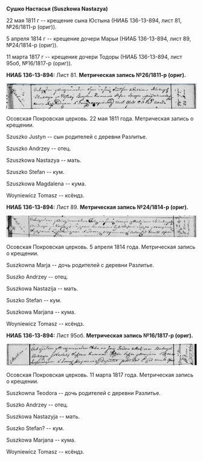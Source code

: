 **Сушко Настасья (Suszkowa Nastazya)**

22 мая 1811 г -- крещение сына Юстына (НИАБ 136-13-894, лист 81,
№26/1811-р (ориг)).

5 апреля 1814 г -- крещение дочери Марьи (НИАБ 136-13-894, лист 89,
№24/1814-р (ориг)).

11 марта 1817 г -- крещение дочери Тодоры (НИАБ 136-13-894, лист 95об,
№16/1817-р (ориг)).

**НИАБ 136-13-894:** Лист 81. **Метрическая запись №26/1811-р (ориг).**

![](./media/d5e13b5294cbfacfa52b4f07b948b7b5fd34946a.png)

Осовская Покровская церковь. 22 мая 1811 года. Метрическая запись о
крещении.

Szuszko Justyn -- сын родителей с деревни Разлитье.

Szuszko Andrzey -- отец.

Szuszkowa Nastazya -- мать.

Szuszko Stefan -- кум.

Szuszkowa Magdalena -- кума.

Woyniewicz Tomasz -- ксёндз.

**НИАБ 136-13-894:** Лист 89. **Метрическая запись №24/1814-р (ориг).**

![](./media/9cd0442215c3be476e6259f9681a47a12ab63113.png)

Осовская Покровская церковь. 5 апреля 1814 года. Метрическая запись о
крещении.

Suszkowna Marja -- дочь родителей с деревни Разлитье.

Suszko Andrzey -- отец.

Suszkowa Nastazija -- мать.

Suszko Stefan -- кум.

Suszkowa Marjana -- кума.

Woyniewicz Tomasz -- ксёндз.

**НИАБ 136-13-894:** Лист 95об. **Метрическая запись №16/1817-р
(ориг).**

![](./media/08c71ad0ab6122799f40331c7c84b4b34a0cf1dc.png)

Осовская Покровская церковь. 11 марта 1817 года. Метрическая запись о
крещении.

Suszkowna Teodora -- дочь родителей с деревни Разлитье.

Suszko Andrzey -- отец.

Suszkowa Nastazyja -- мать.

Suszko Stefan? -- кум.

Suszkowa Marjana -- кума.

Woyniewicz Tomasz -- ксёндз.
